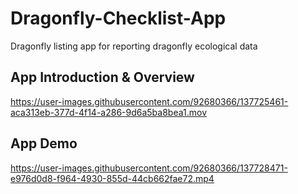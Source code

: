 # Dragonfly-Checklist-App
Dragonfly listing app for reporting dragonfly ecological data

## App Introduction & Overview

https://user-images.githubusercontent.com/92680366/137725461-aca313eb-377d-4f14-a286-9d6a5ba8bea1.mov

## App Demo

https://user-images.githubusercontent.com/92680366/137728471-e976d0d8-f964-4930-855d-44cb662fae72.mp4

